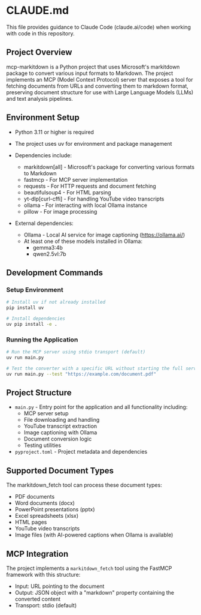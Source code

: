 # CLAUDE.md

This file provides guidance to Claude Code (claude.ai/code) when working with code in this repository.

## Project Overview

mcp-markitdown is a Python project that uses Microsoft's markitdown package to convert various input formats to Markdown. The project implements an MCP (Model Context Protocol) server that exposes a tool for fetching documents from URLs and converting them to markdown format, preserving document structure for use with Large Language Models (LLMs) and text analysis pipelines.

## Environment Setup

- Python 3.11 or higher is required
- The project uses uv for environment and package management
- Dependencies include:
  - markitdown[all] - Microsoft's package for converting various formats to Markdown
  - fastmcp - For MCP server implementation
  - requests - For HTTP requests and document fetching
  - beautifulsoup4 - For HTML parsing
  - yt-dlp[curl-cffi] - For handling YouTube video transcripts
  - ollama - For interacting with local Ollama instance
  - pillow - For image processing

- External dependencies:
  - Ollama - Local AI service for image captioning (https://ollama.ai/)
  - At least one of these models installed in Ollama:
    - gemma3:4b
    - qwen2.5vl:7b

## Development Commands

### Setup Environment

```bash
# Install uv if not already installed
pip install uv

# Install dependencies
uv pip install -e .
```

### Running the Application

```bash
# Run the MCP server using stdio transport (default)
uv run main.py

# Test the converter with a specific URL without starting the full server
uv run main.py --test "https://example.com/document.pdf"
```

## Project Structure

- `main.py` - Entry point for the application and all functionality including:
  - MCP server setup
  - File downloading and handling
  - YouTube transcript extraction
  - Image captioning with Ollama
  - Document conversion logic
  - Testing utilities
- `pyproject.toml` - Project metadata and dependencies

## Supported Document Types

The markitdown_fetch tool can process these document types:
- PDF documents
- Word documents (docx)
- PowerPoint presentations (pptx)
- Excel spreadsheets (xlsx)
- HTML pages
- YouTube video transcripts
- Image files (with AI-powered captions when Ollama is available)

## MCP Integration

The project implements a `markitdown_fetch` tool using the FastMCP framework with this structure:
- Input: URL pointing to the document
- Output: JSON object with a "markdown" property containing the converted content
- Transport: stdio (default)